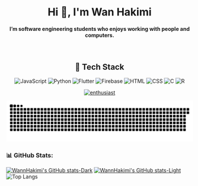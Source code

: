 <h1 align="center">Hi 👋, I'm Wan Hakimi</h1>
<h4 align="center">I’m software engineering students who enjoys working with people and computers.  </h4>
</br>

<div align="center">
<h2 style="font-weight: bold"> 🚀 Tech Stack </h2> 
  
![JavaScript](https://img.shields.io/badge/-JavaScript-F7DF1E?logo=JavaScript&logoColor=white&style=flat)
![Python](https://img.shields.io/badge/-Python-3776AB?logo=Python&logoColor=white&style=flat)
![Flutter](https://img.shields.io/badge/-Flutter-02569B?logo=flutter&logoColor=white&style=flat)
![Firebase](https://img.shields.io/badge/-Firebase-FFCA28?logo=Firebase&logoColor=white&style=flat)
![HTML](https://img.shields.io/badge/-HTML-E34F26?logo=html5&logoColor=white&style=flat)
![CSS](https://img.shields.io/badge/-CSS-1572B6?logo=css3&logoColor=white&style=flat)
![C](https://img.shields.io/badge/-C-A8B9CC?logo=c&logoColor=white&style=flat)
![R](https://img.shields.io/badge/-R-276DC3?logo=r&logoColor=white&style=flat)

</div>


<p align="center"> <a href="https://twitter.com/wannhakimi" target="blank"><img src="https://img.shields.io/twitter/follow/wannhakimi?logo=twitter&style=for-the-badge" alt="enthusiast"/></a> </p>

![snake gif](https://github.com/WannHakimi/WannHakimi/blob/output/github-contribution-grid-snake-dark.svg)


### 📊 GitHub Stats:

[![WannHakimi's GitHub stats-Dark](https://github-readme-stats.vercel.app/api?username=WannHakimi&show_icons=true&theme=dark&custom_title=WannHakimi#gh-dark-mode-only)](https://github.com/anuraghazra/github-readme-stats#gh-dark-mode-only)
[![WannHakimi's GitHub stats-Light](https://github-readme-stats.vercel.app/api?username=WannHakimi&show_icons=true&theme=default&custom_title=WannHakimi's_Status#gh-light-mode-only)](https://github.com/anuraghazra/github-readme-stats#gh-light-mode-only)</br>
![Top Langs](https://github-readme-stats.vercel.app/api/top-langs/?username=WannHakimi&hide_progress=true)

